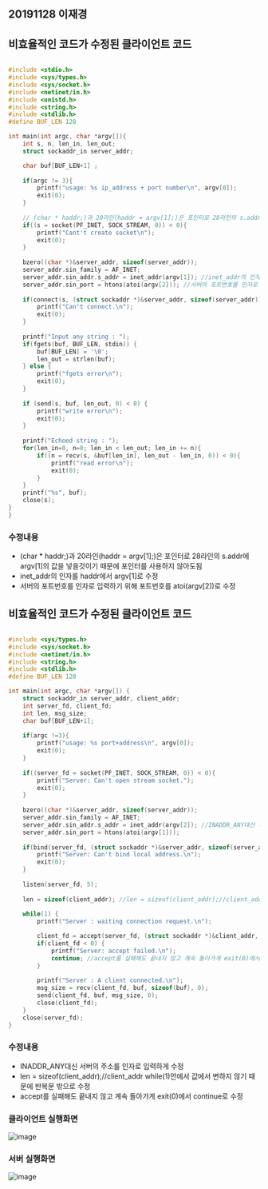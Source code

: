 ## 20191128 이재경

## 비효율적인 코드가 수정된 클라이언트 코드
``` c

#include <stdio.h>
#include <sys/types.h>
#include <sys/socket.h>
#include <netinet/in.h>
#include <unistd.h>
#include <string.h>
#include <stdlib.h>
#define BUF_LEN 128

int main(int argc, char *argv[]){
	int s, n, len_in, len_out;
	struct sockaddr_in server_addr;

	char buf[BUF_LEN+1]	;
	
	if(argc != 3){
		printf("usage: %s ip_address + port number\n", argv[0]);
		exit(0);
	}
	
	// (char * haddr;)과 20라인(haddr = argv[1];)은 포인터로 28라인의 s.addr에 argv[1]의 값을 넣을것이기 때문에 포인터를 사용하지 않아도됨
	if((s = socket(PF_INET, SOCK_STREAM, 0)) < 0){
		printf("Cant't create socket\n");
		exit(0);
	}
	
	bzero((char *)&server_addr, sizeof(server_addr));
	server_addr.sin_family = AF_INET;
	server_addr.sin_addr.s_addr = inet_addr(argv[1]); //inet_addr의 인자를 haddr에서 argv[1]로 수정
	server_addr.sin_port = htons(atoi(argv[2])); //서버의 포트번호를 인자로 입력하기 위해 포트번호를 atoi(argv[2])로 수정
	
	if(connect(s, (struct sockaddr *)&server_addr, sizeof(server_addr)) < 0){
		printf("Can't connect.\n");
		exit(0);
	}
	
	printf("Input any string : ");
	if(fgets(buf, BUF_LEN, stdin)) {
		buf[BUF_LEN] = '\0';
		len_out = strlen(buf);
	} else {
		printf("fgets error\n");
		exit(0);
	}
	
	if (send(s, buf, len_out, 0) < 0) {
		printf("write error\n");
		exit(0);
	}
	
	printf("Echoed string : ");
	for(len_in=0, n=0; len_in < len_out; len_in += n){
		if((n = recv(s, &buf[len_in], len_out - len_in, 0)) < 0){
			printf("read error\n");
			exit(0);
		}
	}
	printf("%s", buf);
	close(s);
}
}
```
### 수정내용
* (char * haddr;)과 20라인(haddr = argv[1];)은 포인터로 28라인의 s.addr에 argv[1]의 값을 넣을것이기 때문에 포인터를 사용하지 않아도됨
* inet_addr의 인자를 haddr에서 argv[1]로 수정
* 서버의 포트번호를 인자로 입력하기 위해 포트번호를 atoi(argv[2])로 수정

## 비효율적인 코드가 수정된 클라이언트 코드
``` c

#include <sys/types.h>
#include <sys/socket.h>
#include <netinet/in.h>
#include <string.h>
#include <stdlib.h>
#define BUF_LEN 128

int main(int argc, char *argv[]) {
	struct sockaddr_in server_addr, client_addr;
	int server_fd, client_fd;   
	int len, msg_size;
	char buf[BUF_LEN+1];
	
	if(argc !=3){
		printf("usage: %s port+address\n", argv[0]);
		exit(0);
	}
	
	if((server_fd = socket(PF_INET, SOCK_STREAM, 0)) < 0){
		printf("Server: Can't open stream socket.");
		exit(0);
	}
	
	bzero((char *)&server_addr, sizeof(server_addr));
	server_addr.sin_family = AF_INET;
	server_addr.sin_addr.s_addr = inet_addr(argv[2]); //INADDR_ANY대신 서버의 주소를 인자로 입력하게 수정
	server_addr.sin_port = htons(atoi(argv[1]));
	
	if(bind(server_fd, (struct sockaddr *)&server_addr, sizeof(server_addr)) < 0){
		printf("Server: Can't bind local address.\n");
		exit(0);
	}
	
	listen(server_fd, 5);
	
	len = sizeof(client_addr); //len = sizeof(client_addr);//client_addr while(1)안에서 값에서 변하지 않기 때문에 반복문 밖으로 수정
	
	while(1) {
		printf("Server : waiting connection request.\n");

		client_fd = accept(server_fd, (struct sockaddr *)&client_addr, &len);
		if(client_fd < 0) {
			printf("Server: accept failed.\n");
			continue; //accept를 실패해도 끝내지 않고 계속 돌아가게 exit(0)에서 continue로 수정
		}
		
		printf("Server : A client connected.\n");
		msg_size = recv(client_fd, buf, sizeof(buf), 0);
		send(client_fd, buf, msg_size, 0);
		close(client_fd);		
	}
	close(server_fd);
}
```
### 수정내용
*  INADDR_ANY대신 서버의 주소를 인자로 입력하게 수정
*  len = sizeof(client_addr);//client_addr while(1)안에서 값에서 변하지 않기 때문에 반복문 밖으로 수정
*  accept를 실패해도 끝내지 않고 계속 돌아가게 exit(0)에서 continue로 수정

### 클라이언트 실행화면
![image](https://user-images.githubusercontent.com/50912987/229797521-1a46ff1a-37df-471b-90c2-9324aab87ec6.png)

### 서버 실행화면
![image](https://user-images.githubusercontent.com/50912987/229797737-8d5b1177-3659-410a-9de1-69b28d6ff8c2.png)


